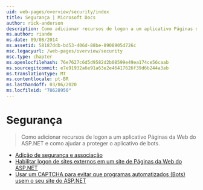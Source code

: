 ```yaml
---
uid: web-pages/overview/security/index
title: Segurança | Microsoft Docs
author: rick-anderson
description: Como adicionar recursos de logon a um aplicativo Páginas da Web do ASP.NET e como ajudar a proteger o aplicativo de bots.
ms.author: riande
ms.date: 09/08/2014
ms.assetid: 58187ddb-bd53-406d-88be-8908905d726c
msc.legacyurl: /web-pages/overview/security
msc.type: chapter
ms.openlocfilehash: 76e7627c6d5d9582d2b08599e49ea174ce56caab
ms.sourcegitcommit: e7e91932a6e91a63e2e46417626f39d6b244a3ab
ms.translationtype: MT
ms.contentlocale: pt-BR
ms.lasthandoff: 03/06/2020
ms.locfileid: "78628950"
---
```

# <a name="security"></a>Segurança

> Como adicionar recursos de logon a um aplicativo Páginas da Web do ASP.NET e como ajudar a proteger o aplicativo de bots.

- [Adição de segurança e associação](16-adding-security-and-membership.md)
- [Habilitar logon de sites externos em um site de Páginas da Web do ASP.NET](enabling-login-from-external-sites-in-an-aspnet-web-pages-site.md)
- [Usar um CAPTCHA para evitar que programas automatizados (Bots) usem o seu site do ASP.NET](using-a-catpcha-to-prevent-automated-programs-bots-from-using-your-aspnet-web-site.md)
